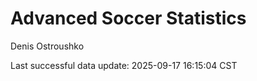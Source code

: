 # Advanced Soccer Statistics
Denis Ostroushko

<!-- gfm -->

Last successful data update: 2025-09-17 16:15:04 CST
